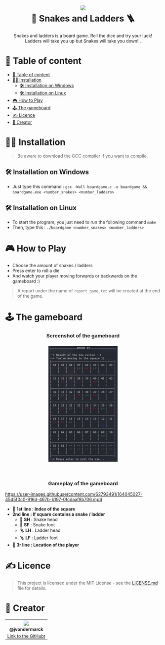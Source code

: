 <h1 align="center"><img src="https://images8.alphacoders.com/448/thumb-1920-448009.jpg" width="224px"/><br/>
  🐍 Snakes and Ladders 🪜
</h1>
<p align="center">Snakes and ladders is a board game. Roll the dice and try your luck! Ladders will take you up but Snakes will take you down! .</p>

# 📃 Table of content

- [📃 Table of content](#-table-of-content)
- [🧑‍💻 Installation](#-installation)
  - [🛠 Installation on Windows](#-installation-on-windows)
  - [🛠 Installation on Linux](#-installation-on-linux)
- [🎮 How to Play](#-how-to-play)
- [🕹️ The gameboard](#️-the-gameboard)
- [✍️ Licence](#️-licence)
- [👨 Creator](#-creator)

# 🧑‍💻 Installation

> Be aware to download the GCC compiler if you want to compile.

## 🛠 Installation on Windows

- Just type this command : `gcc -Wall boardgame.c -o boardgame && boardgame.exe <number_snakes> <number_ladders>`

## 🛠 Installation on Linux

- To start the program, you just need to run the following command `make`
- Then, type this : `./boardgame <number_snakes> <number_ladders>`

# 🎮 How to Play

- Choose the amount of snakes / ladders
- Press enter to roll a die
- And watch your player moving forwards or backwards on the gameboard :)

> A report under the name of `report_game.txt` will be created at the end of the game.

# 🕹️ The gameboard

<h3 align="center">Screenshot of the gameboard</h3>
<h3 align="center"><img src="assets/gameboard_1.png" width="224px"/><br/></h3><br>

<h3 align="center">Gameplay of the gameboard</h3>

https://user-images.githubusercontent.com/62793491/164045027-4545f0c0-916d-467b-b197-0fcdaaf8b706.mp4

- 🔢 **1st line : Index of the square**
- **2nd line : If square contains a snake / ladder**
  - 🐍 **SH** : Snake head
  - 🐍 **SF** : Snake foot
  - 🪜 **LH** : Ladder head
  - 🪜 **LF** : Ladder foot
- 📍 **3r line : Location of the player**

# ✍️ Licence

> This project is licensed under the MIT License - see the [LICENSE.md](https://github.com/dylan-power/dinosaur-exploder/blob/main/LICENSE) file for details.

# 👨 Creator

<table align="center">
  <tr>
    <th><img  src="https://avatars.githubusercontent.com/u/62793491?v=4?size=115" width="115"><br><strong>@jvondermarck</strong></th>
  </tr>
  <tr>
    <td><a href="https://github.com/jvondermarck/snakes-and-ladders">Link to the GitHubt</a></td>
  </tr>
</table>
